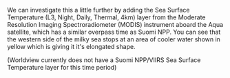 We can investigate this a little further by adding the Sea Surface Temperature (L3, Night, Daily, Thermal, 4km) layer from the Moderate Resolution Imaging Spectroradiometer (MODIS) instrument aboard the Aqua satellite, which has a similar overpass time as Suomi NPP. You can see that the western side of the milky sea stops at an area of cooler water shown in yellow which is giving it it's elongated shape.

(Worldview currently does not have a Suomi NPP/VIIRS Sea Surface Temperature layer for this time period)